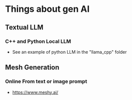 # Things about gen AI

## Textual LLM

### C++ and Python Local LLM
- See an example of python LLM in the "llama_cpp" folder



## Mesh Generation

### Online From text or image prompt
- https://www.meshy.ai/